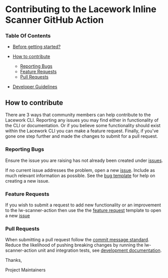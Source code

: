 # Contributing to the Lacework Inline Scanner GitHub Action

### Table Of Contents

* [Before getting started?](#before-getting-started)

* [How to contribute](#how-to-contribute)
    * [Reporting Bugs](#reporting-bugs)
    * [Feature Requests](#feature-requests)
    * [Pull Requests](#pull-requests)

* [Developer Guidelines](/DEVELOPER_GUIDELINES.md)


## How to contribute
There are 3 ways that community members can help contribute to the Lacework CLI.
Reporting any issues you may find either in functionality of the CLI or documentation. Or if you believe some functionality should exist
within the Lacework CLI you can make a feature request. Finally, if you've gone one step further and made the changes to submit for a pull request.

### Reporting Bugs

Ensure the issue you are raising has not already been created under [issues](https://github.com/lacework/lw-scanner-action/issues).

If no current issue addresses the problem, open a new [issue](https://github.com/lacework/lw-scanner-action/issues/new).
Include as much relevant information as possible. See the [bug template](https://github.com/lacework/lw-scanner-action/blob/main/.github/ISSUE_TEMPLATE/bug_report.md) for help on creating a new issue.

### Feature Requests

If you wish to submit a request to add new functionality or an improvement to the lw-scanner-action then use the the [feature request](https://github.com/lacework/lw-scanner-action/blob/main/.github/ISSUE_TEMPLATE/feature_request.md) template to 
open a new [issue](https://github.com/lacework/lw-scanner-action/issues/new)

### Pull Requests

When submitting a pull request follow the [commit message standard](DEVELOPER_GUIDELINES.MD#commit-message-standard).
Reduce the likelihood of pushing breaking changes by running the lw-scanner-action unit and integration tests, 
see [development documentation](https://github.com/lacework/lw-scanner-action/tree/main/cli#development).

Thanks,

Project Maintainers
